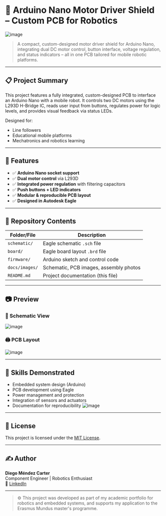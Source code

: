 # 🔌 Arduino Nano Motor Driver Shield – Custom PCB for Robotics

![image](https://github.com/user-attachments/assets/23c8fef1-43e2-41d1-98cb-173361cd1247)


> A compact, custom-designed motor driver shield for Arduino Nano, integrating dual DC motor control, button interface, voltage regulation, and status indicators – all in one PCB tailored for mobile robotic platforms.

---

## 📋 Project Summary

This project features a fully integrated, custom-designed PCB to interface an Arduino Nano with a mobile robot. It controls two DC motors using the L293D H-Bridge IC, reads user input from buttons, regulates power for logic levels, and provides visual feedback via status LEDs.

Designed for:
- Line followers
- Educational mobile platforms
- Mechatronics and robotics learning

---

## 🎯 Features

- ✅ **Arduino Nano socket support**
- ✅ **Dual motor control** via L293D
- ✅ **Integrated power regulation** with filtering capacitors
- ✅ **Push buttons + LED indicators**
- ✅ **Modular & reproducible PCB layout**
- ✅ **Designed in Autodesk Eagle**

---

## 📁 Repository Contents

| Folder/File       | Description                            |
|-------------------|----------------------------------------|
| `schematic/`      | Eagle schematic `.sch` file            |
| `board/`          | Eagle board layout `.brd` file         |
| `firmware/`       | Arduino sketch and control code        |
| `docs/images/`    | Schematic, PCB images, assembly photos |
| `README.md`       | Project documentation (this file)      |

---

## 📷 Preview

### 🔧 Schematic View
![image](https://github.com/user-attachments/assets/10e82daf-3f52-4ddd-8b8c-d3cd1b74484b)


### 🖨️ PCB Layout
![image](https://github.com/user-attachments/assets/0209fffe-2345-4404-90be-3449e2af5d79)


---

## 🧠 Skills Demonstrated

- Embedded system design (Arduino)
- PCB development using Eagle
- Power management and protection
- Integration of sensors and actuators
- Documentation for reproducibility
![image](https://github.com/user-attachments/assets/e12d2928-0e57-4314-9691-1bffe752548d)



---

## 📜 License

This project is licensed under the [MIT License](LICENSE).

---

## ✍️ Author

**Diego Méndez Carter**  
Component Engineer | Robotics Enthusiast  
🔗 [LinkedIn](www.linkedin.com/in/diegomendezcarter)

---

> ⚙️ This project was developed as part of my academic portfolio for robotics and embedded systems, and supports my application to the Erasmus Mundus master's programme.
